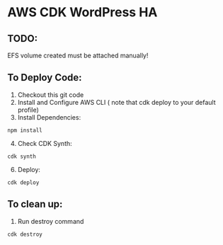 # AWS CDK WordPress HA

## TODO:
EFS volume created must be attached manually!

## To Deploy Code:
1. Checkout this git code
2. Install and Configure AWS CLI ( note that cdk deploy to your default profile)
3. Install Dependencies:
```
npm install
```
4. Check CDK Synth:
```
cdk synth
```
6. Deploy:
```
cdk deploy
```

## To clean up:
1. Run destroy command
```
cdk destroy
```
